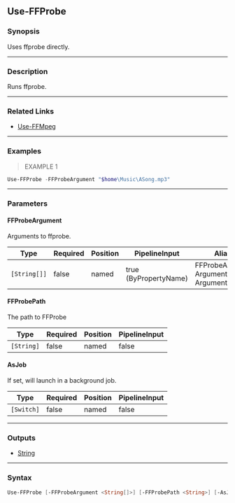 Use-FFProbe
-----------




### Synopsis
Uses ffprobe directly.



---


### Description

Runs ffprobe.



---


### Related Links
* [Use-FFMpeg](Use-FFMpeg.md)





---


### Examples
> EXAMPLE 1

```PowerShell
Use-FFProbe -FFProbeArgument "$home\Music\ASong.mp3"
```


---


### Parameters
#### **FFProbeArgument**

Arguments to ffprobe.






|Type        |Required|Position|PipelineInput        |Aliases                                    |
|------------|--------|--------|---------------------|-------------------------------------------|
|`[String[]]`|false   |named   |true (ByPropertyName)|FFProbeArguments<br/>Argument<br/>Arguments|



#### **FFProbePath**

The path to FFProbe






|Type      |Required|Position|PipelineInput|
|----------|--------|--------|-------------|
|`[String]`|false   |named   |false        |



#### **AsJob**

If set, will launch in a background job.






|Type      |Required|Position|PipelineInput|
|----------|--------|--------|-------------|
|`[Switch]`|false   |named   |false        |





---


### Outputs
* [String](https://learn.microsoft.com/en-us/dotnet/api/System.String)






---


### Syntax
```PowerShell
Use-FFProbe [-FFProbeArgument <String[]>] [-FFProbePath <String>] [-AsJob] [<CommonParameters>]
```
